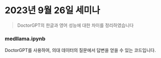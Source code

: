 # 2023년 9월 26일 세미나

> DoctorGPT의 한글과 영어 성능에 대한 차이를 정리하였습니다

### medllama.ipynb
DoctorGPT를 사용하여, 의대 데이터의 질문에서 답변을 얻을 수 있는 코드입니다.
